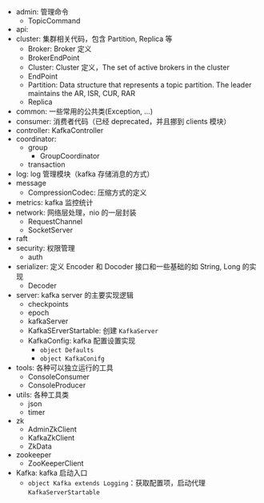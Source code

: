 - admin: 管理命令
    - TopicCommand
- api:
- cluster: 集群相关代码，包含 Partition, Replica 等
    - Broker: Broker 定义
    - BrokerEndPoint
    - Cluster: Cluster 定义，The set of active brokers in the cluster
    - EndPoint
    - Partition: Data structure that represents a topic partition. The leader maintains the AR, ISR, CUR, RAR
    - Replica
- common: 一些常用的公共类(Exception, ...)
- consumer: 消费者代码（已经 deprecated，并且挪到 clients 模块）
- controller: KafkaController
- coordinator:
    - group
        - GroupCoordinator
    - transaction
- log: log 管理模块（kafka 存储消息的方式）
- message
    - CompressionCodec: 压缩方式的定义
- metrics: kafka 监控统计
- network: 网络层处理，nio 的一层封装
    - RequestChannel
    - SocketServer
- raft
- security: 权限管理
    - auth
- serializer: 定义 Encoder 和 Docoder 接口和一些基础的如 String, Long 的实现
    - Decoder
- server: kafka server 的主要实现逻辑
    - checkpoints
    - epoch
    - kafkaServer
    - KafkaSErverStartable: 创建 `KafkaServer`
    - KafkaConfig: kafka 配置设置实现
        - `object Defaults`
        - `object KafkaConifg`
- tools: 各种可以独立运行的工具
    - ConsoleConsumer
    - ConsoleProducer
- utils: 各种工具类
    - json
    - timer
- zk
    - AdminZkClient
    - KafkaZkClient
    - ZkData
- zookeeper
    - ZooKeeperClient
- Kafka: kafka 启动入口
    - `object Kafka extends Logging`：获取配置项，启动代理 `KafkaServerStartable`
